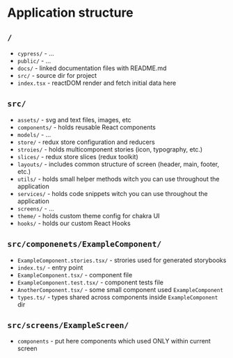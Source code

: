 # Application structure

## `/`

-   `cypress/` - ...
-   `public/` - ...
-   `docs/` - linked documentation files with README.md
-   `src/` - source dir for project
-   `index.tsx` - reactDOM render and fetch initial data here

## `src/`

-   `assets/` - svg and text files, images, etc
-   `components/` - holds reusable React components
-   `models/` - ...
-   `store/` - redux store configuration and reducers
-   `stroies/` - holds multicomponent stories (icon, typography, etc.)
-   `slices/` - redux store slices (redux toolkit)
-   `layouts/` - includes common structure of screen (header, main, footer, etc.)
-   `utils/` - holds small helper methods witch you can use throughout the application
-   `services/` - holds code snippets witch you can use throughout the application
-   `screens/` - ...
-   `theme/` - holds custom theme config for chakra UI
-   `hooks/` - holds our custom React Hooks

## `src/componenets/ExampleComponent/`

-   `ExampleComponent.stories.tsx/` - strories used for generated storybooks
-   `index.ts/` - entry point
-   `ExampleComponent.tsx/` - component file
-   `ExampleComponent.test.tsx/` - component tests file
-   `AnotherComponent.tsx/` - some small component used `ExampleComponent`
-   `types.ts/` - types shared across components inside `ExampleComponent` dir

## `src/screens/ExampleScreen/`

-   `components` - put here components which used ONLY within current screen
